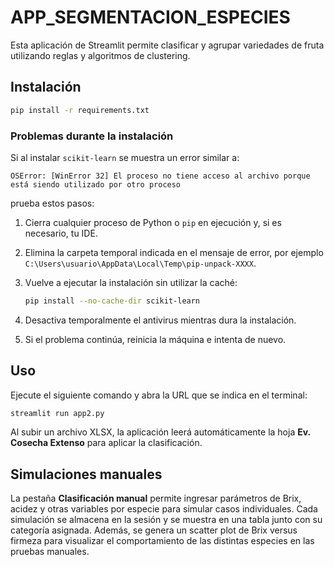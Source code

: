 # APP_SEGMENTACION_ESPECIES

Esta aplicación de Streamlit permite clasificar y agrupar variedades de fruta utilizando reglas y algoritmos de clustering.

## Instalación

```bash
pip install -r requirements.txt
```

### Problemas durante la instalación

Si al instalar `scikit-learn` se muestra un error similar a:

```
OSError: [WinError 32] El proceso no tiene acceso al archivo porque está siendo utilizado por otro proceso
```

prueba estos pasos:

1. Cierra cualquier proceso de Python o `pip` en ejecución y, si es necesario, tu IDE.
2. Elimina la carpeta temporal indicada en el mensaje de error, por ejemplo `C:\Users\usuario\AppData\Local\Temp\pip-unpack-XXXX`.
3. Vuelve a ejecutar la instalación sin utilizar la caché:

   ```bash
   pip install --no-cache-dir scikit-learn
   ```
4. Desactiva temporalmente el antivirus mientras dura la instalación.
5. Si el problema continúa, reinicia la máquina e intenta de nuevo.

## Uso

Ejecute el siguiente comando y abra la URL que se indica en el terminal:

```bash
streamlit run app2.py
```

Al subir un archivo XLSX, la aplicación leerá automáticamente la hoja
**Ev. Cosecha Extenso** para aplicar la clasificación.


## Simulaciones manuales

La pestaña **Clasificación manual** permite ingresar parámetros de Brix, acidez y otras variables por especie para simular casos individuales. Cada simulación se almacena en la sesión y se muestra en una tabla junto con su categoría asignada. Además, se genera un scatter plot de Brix versus firmeza para visualizar el comportamiento de las distintas especies en las pruebas manuales.

